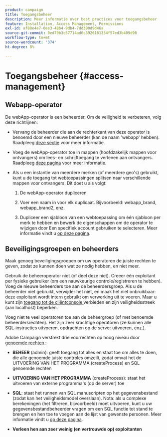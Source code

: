 ```yaml
---
product: campaign
title: Toegangsbeheer
description: Meer informatie over best practices voor toegangsbeheer
feature: Installation, Access Management, Permissions
exl-id: af88e4e7-0ee3-48b4-9db4-7dd390d9d46a
source-git-commit: 0ed70b3c57714ad6c3926181334f57ed3b409d98
workflow-type: tm+mt
source-wordcount: '374'
ht-degree: 8%

---
```


# Toegangsbeheer {#access-management}



## Webapp-operator

De webApp-operator is een beheerder. Om de veiligheid te verbeteren, volg deze richtlijnen:

* Vervang de beheerder die aan de rechterkant van deze operator is benoemd door een nieuwe beheerder (kan de naam &#39;webapp&#39; hebben). Raadpleeg [deze sectie](../../platform/using/access-management.md) voor meer informatie.

* Voeg de webApp-operator toe in mappen (hoofdzakelijk mappen voor ontvangers) om lees- en schrijftoegang te verlenen aan ontvangers. Raadpleeg [deze pagina](../../platform/using/access-management.md) voor meer informatie.

* Als u een instantie van meerdere merken (of meerdere geo&#39;s) gebruikt, kunt u de toegang tot webtoepassingen splitsen naar verschillende mappen voor ontvangers. Dit doet u als volgt:

   1. De webApp-operator dupliceren

   1. Voer een naam in voor elk duplicaat. Bijvoorbeeld: webapp_brand, webapp_brand2, enz.

   1. Dupliceer een sjabloon van een webtoepassing om één sjabloon per merk te hebben en bewerk de eigenschappen om de operator te wijzigen door Een specifiek account gebruiken te selecteren.  Meer informatie vindt u [op deze pagina](../../web/using/defining-web-forms-properties.md).

## Beveiligingsgroepen en beheerders

Maak genoeg beveiligingsgroepen om uw operatoren de juiste rechten te geven, zodat ze kunnen doen wat ze nodig hebben, en niet meer.

Gebruik de beheeroperator niet (of deel deze niet). Creeer één exploitant per fysieke gebruiker (om een nauwkeurige controle/registreren te hebben). Voeg de nieuwe beheerders toe aan de beheerdersgroep. Als u de beheerder niet gebruikt, verwijder het niet, en maak het niet onbruikbaar: deze exploitant wordt intern gebruikt om verwerking uit te voeren. Maar u kunt zijn [ toegang tot de cliëntconsole ](../../platform/using/access-management.md) verbieden en zijn veiligheidsstreek (aan localhost) beperken.

Voeg niet te veel operatoren toe aan de beheergroep (of met benoemde beheerdersrechten). Het zijn zeer krachtige operatoren (ze kunnen alle SQL-instructies uitvoeren, opdrachten op de server uitvoeren, enz.).

Adobe Campaign verstrekt drie voorrechten op hoog niveau door [ genoemde rechten ](../../platform/using/access-management.md#named-rights):

* **BEHEER** (admin): geeft toegang tot alles en staat toe om alles te doen, die alle genoemde juiste controles omzeilt, zodat omvat het de UITVOERING VAN HET PROGRAMMA (createProcess) en SQL genoemde rechten

* **UITVOERING VAN HET PROGRAMMA** (createProcess): staat het uitvoeren van externe programma&#39;s (op de server) toe

* **SQL**: staat het runnen van SQL manuscripten op het gegevensbestand (zodat kan het veiligheidsmodel overslaan). Nota: als u complexe berekeningen (het filtreren, bijvoorbeeld) moet uitvoeren, kunt u uw gegevensbestandbeheerder vragen om een SQL functie tot stand te brengen en hen toe te voegen aan de lijst van gewenste personen. Meer informatie vindt u [op deze pagina](../../installation/using/scripting-coding-guidelines.md).

* **Verleen hen aan zeer weinig (en vertrouwde op) exploitanten**
